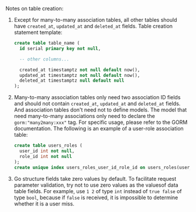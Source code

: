 Notes on table creation:

1. Except for many-to-many association tables, all other tables should have `created_at`, `updated_at` and `deleted_at` fields. Table creation statement template:

    ```sql
    create table table_name (
      id serial primary key not null,

      -- other columns...

      created_at timestamptz not null default now(),
      updated_at timestamptz not null default now(),
      deleted_at timestamptz null default null
    );
    ```

2. Many-to-many association tables only need two association ID fields and should not contain `created_at`, `updated_at` and `deleted_at` fields. And association tables don't need not to define models. The model that need many-to-many associations only need to declare the `gorm:"many2many:xxx"` tag. For specific usage, please refer to the GORM documentation. The following is an example of a user-role association table:

    ```sql
    create table users_roles (
      user_id int not null,
      role_id int not null
    );
    create unique index users_roles_user_id_role_id on users_roles(user_id, role_id);
    ```

3. Go structure fields take zero values ​​by default. To facilitate request parameter validation, try not to use zero values ​​as the values ​​of data table fields. For example, use `1 2` of type `int` instead of `true false` of type `bool`, because if `false` is received, it is impossible to determine whether it is a user miss.